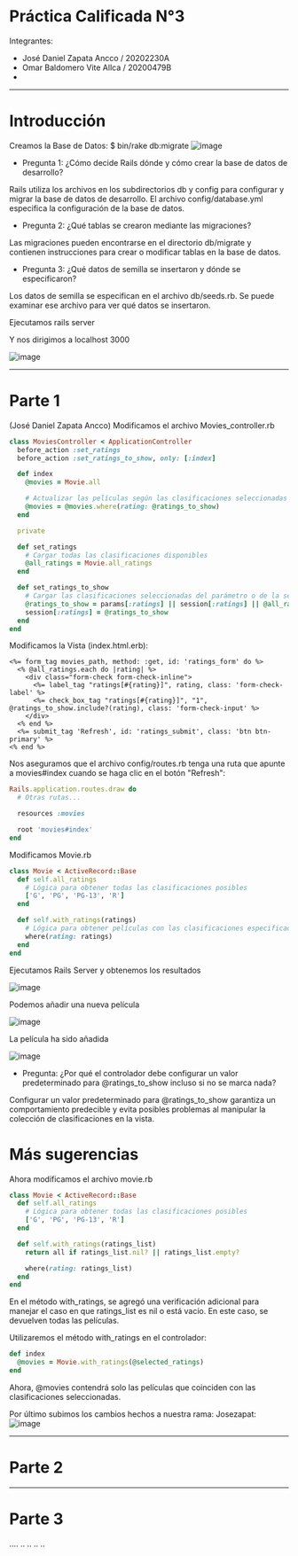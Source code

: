 # Práctica Calificada N°3

Integrantes:
- José Daniel Zapata Ancco / 20202230A
- Omar Baldomero Vite Allca / 20200479B
- 
***
# Introducción
Creamos la Base de Datos:
$ bin/rake db:migrate
![image](https://github.com/Daniel349167/PC3-DesarrollodeSoftware/assets/90808325/b1222a2f-76d0-44a3-85d5-d956ebbeea05)

- Pregunta 1: ¿Cómo decide Rails dónde y cómo crear la base de datos de desarrollo? 

 Rails utiliza los archivos en los subdirectorios db y config para configurar y migrar la base de datos de desarrollo. El archivo config/database.yml especifica la configuración de la base de datos. 

- Pregunta 2: ¿Qué tablas se crearon mediante las migraciones?  

Las migraciones pueden encontrarse en el directorio db/migrate y contienen instrucciones para crear o modificar tablas en la base de datos.  

- Pregunta 3: ¿Qué datos de semilla se insertaron y dónde se especificaron?  

Los datos de semilla se especifican en el archivo db/seeds.rb. Se puede examinar ese archivo para ver qué datos se insertaron. 


Ejecutamos rails server 

Y nos dirigimos a localhost 3000 

![image](https://github.com/Daniel349167/PC3-DesarrollodeSoftware/assets/90808325/a73f79ab-93f4-4d9f-8a57-9cd885e0de9f)

***
# Parte 1
(José Daniel Zapata Ancco)
Modificamos el archivo Movies_controller.rb
```ruby
class MoviesController < ApplicationController
  before_action :set_ratings
  before_action :set_ratings_to_show, only: [:index]

  def index
    @movies = Movie.all

    # Actualizar las películas según las clasificaciones seleccionadas
    @movies = @movies.where(rating: @ratings_to_show)
  end

  private

  def set_ratings
    # Cargar todas las clasificaciones disponibles
    @all_ratings = Movie.all_ratings
  end

  def set_ratings_to_show
    # Cargar las clasificaciones seleccionadas del parámetro o de la sesión
    @ratings_to_show = params[:ratings] || session[:ratings] || @all_ratings
    session[:ratings] = @ratings_to_show
  end
end

```

Modificamos la Vista (index.html.erb):
```erb
<%= form_tag movies_path, method: :get, id: 'ratings_form' do %>
  <% @all_ratings.each do |rating| %>
    <div class="form-check form-check-inline">
      <%= label_tag "ratings[#{rating}]", rating, class: 'form-check-label' %>
      <%= check_box_tag "ratings[#{rating}]", "1", @ratings_to_show.include?(rating), class: 'form-check-input' %>
    </div>
  <% end %>
  <%= submit_tag 'Refresh', id: 'ratings_submit', class: 'btn btn-primary' %>
<% end %>
```

Nos aseguramos que el archivo config/routes.rb tenga una ruta que apunte a movies#index cuando se haga clic en el botón "Refresh":

```ruby
Rails.application.routes.draw do
  # Otras rutas...

  resources :movies

  root 'movies#index'
end
```
Modificamos Movie.rb
```ruby
class Movie < ActiveRecord::Base
  def self.all_ratings
    # Lógica para obtener todas las clasificaciones posibles
    ['G', 'PG', 'PG-13', 'R']
  end

  def self.with_ratings(ratings)
    # Lógica para obtener películas con las clasificaciones especificadas
    where(rating: ratings)
  end
end
```

Ejecutamos Rails Server y obtenemos los resultados

![image](https://github.com/Daniel349167/PC3-DesarrollodeSoftware/assets/90808325/055d9938-8688-436c-b23f-e8f95540664b)

Podemos añadir una nueva película 

![image](https://github.com/Daniel349167/PC3-DesarrollodeSoftware/assets/90808325/3a881a42-aae3-4019-afa5-45fe46f14f9e)

La película ha sido añadida 

![image](https://github.com/Daniel349167/PC3-DesarrollodeSoftware/assets/90808325/8ad28af1-99a2-493a-8f27-e8b4aaab1346)

- Pregunta: ¿Por qué el controlador debe configurar un valor predeterminado para @ratings_to_show incluso si no se marca nada?

Configurar un valor predeterminado para @ratings_to_show garantiza un comportamiento predecible y evita posibles problemas al manipular la colección de clasificaciones en la vista.

# Más sugerencias

Ahora modificamos el archivo movie.rb
```ruby
class Movie < ActiveRecord::Base
  def self.all_ratings
    # Lógica para obtener todas las clasificaciones posibles
    ['G', 'PG', 'PG-13', 'R']
  end

  def self.with_ratings(ratings_list)
    return all if ratings_list.nil? || ratings_list.empty?

    where(rating: ratings_list)
  end
end
```
En el método with_ratings, se agregó una verificación adicional para manejar el caso en que ratings_list es nil o está vacío. En este caso, se devuelven todas las películas.

Utilizaremos el método with_ratings en el controlador:

```ruby
def index
  @movies = Movie.with_ratings(@selected_ratings)
end
```
Ahora, @movies contendrá solo las películas que coinciden con las clasificaciones seleccionadas.

Por último subimos los cambios hechos a nuestra rama: Josezapat:
![image](https://github.com/Daniel349167/PC3-DesarrollodeSoftware/assets/90808325/1fa5f383-2dd5-42d5-9353-73852cb87f50)

***
# Parte 2
***
# Parte 3

....
..
..
..
..
